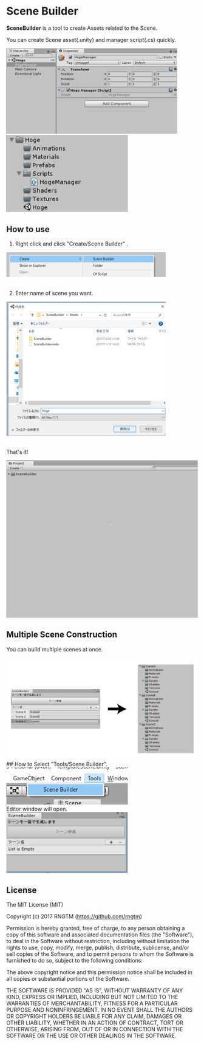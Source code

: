 Scene Builder
============
**SceneBuilder** is a tool to create Assets related to the Scene.

You can create Scene asset(.unity) and manager script(.cs) quickly.

<img src = "./Demo/3_scene.png" width = 450>

<img src = "./Demo/4_files.png" width = 320>


## How to use
1) Right click and click "Create/Scene Builder" .

<img src = "./Demo/1_select.png" width = 420>
<br>
<br>

2) Enter name of scene you want.

<img src = "./Demo/2_enter_name.png" width = 420>
<br>
<br>


That's it!

<img src = "./Demo/5_use.gif" width = 512>

## Multiple Scene Construction
You can build multiple scenes at once.<br>

<img src = "./Demo/6_multiple_construction.png">


<br>
## How to
Select "Tools/Scene Builder".<br>
<img src ="./Demo/7_use.png" width = 320>

<br>
Editor window will open.<br>
<img src ="./Demo/8_window.png" width = 320>

License
-------
The MIT License (MIT)

Copyright (c) 2017 RNGTM (https://github.com/rngtm)

Permission is hereby granted, free of charge, to any person obtaining a copy of
this software and associated documentation files (the "Software"), to deal in
the Software without restriction, including without limitation the rights to
use, copy, modify, merge, publish, distribute, sublicense, and/or sell copies of
the Software, and to permit persons to whom the Software is furnished to do so,
subject to the following conditions:

The above copyright notice and this permission notice shall be included in all
copies or substantial portions of the Software.

THE SOFTWARE IS PROVIDED "AS IS", WITHOUT WARRANTY OF ANY KIND, EXPRESS OR
IMPLIED, INCLUDING BUT NOT LIMITED TO THE WARRANTIES OF MERCHANTABILITY, FITNESS
FOR A PARTICULAR PURPOSE AND NONINFRINGEMENT. IN NO EVENT SHALL THE AUTHORS OR
COPYRIGHT HOLDERS BE LIABLE FOR ANY CLAIM, DAMAGES OR OTHER LIABILITY, WHETHER
IN AN ACTION OF CONTRACT, TORT OR OTHERWISE, ARISING FROM, OUT OF OR IN
CONNECTION WITH THE SOFTWARE OR THE USE OR OTHER DEALINGS IN THE SOFTWARE.
